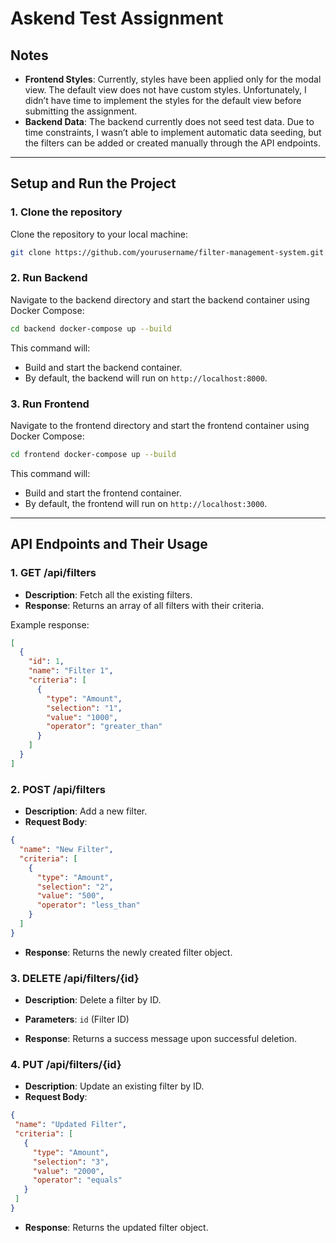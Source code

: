 # Askend Test Assignment

## Notes

- **Frontend Styles**: Currently, styles have been applied only for the modal view. The default view does not have custom styles. Unfortunately, I didn’t have time to implement the styles for the default view before submitting the assignment.
- **Backend Data**: The backend currently does not seed test data. Due to time constraints, I wasn’t able to implement automatic data seeding, but the filters can be added or created manually through the API endpoints.

---

## Setup and Run the Project

### 1. Clone the repository

Clone the repository to your local machine:

```bash
git clone https://github.com/yourusername/filter-management-system.git cd filter-management-system
```

### 2. Run Backend

Navigate to the backend directory and start the backend container using Docker Compose:

```bash
cd backend docker-compose up --build
```

This command will:
- Build and start the backend container.
- By default, the backend will run on `http://localhost:8000`.

### 3. Run Frontend

Navigate to the frontend directory and start the frontend container using Docker Compose:

```bash
cd frontend docker-compose up --build
```

This command will:
- Build and start the frontend container.
- By default, the frontend will run on `http://localhost:3000`.

---

## API Endpoints and Their Usage

### 1. **GET /api/filters**

- **Description**: Fetch all the existing filters.
- **Response**: Returns an array of all filters with their criteria.

Example response:
```json
[
  {
    "id": 1,
    "name": "Filter 1",
    "criteria": [
      {
        "type": "Amount",
        "selection": "1",
        "value": "1000",
        "operator": "greater_than"
      }
    ]
  }
]
```

### 2. **POST /api/filters**

- **Description**: Add a new filter.
- **Request Body**:

```json
{
  "name": "New Filter",
  "criteria": [
    {
      "type": "Amount",
      "selection": "2",
      "value": "500",
      "operator": "less_than"
    }
  ]
}
```

- **Response**: Returns the newly created filter object.

### 3. **DELETE /api/filters/{id}**

- **Description**: Delete a filter by ID.
- **Parameters**: `id` (Filter ID)

- **Response**: Returns a success message upon successful deletion.

### 4. **PUT /api/filters/{id}**

- **Description**: Update an existing filter by ID.
- **Request Body**:

 ```json
{
  "name": "Updated Filter",
  "criteria": [
    {
      "type": "Amount",
      "selection": "3",
      "value": "2000",
      "operator": "equals"
    }
  ]
}
```

- **Response**: Returns the updated filter object.
